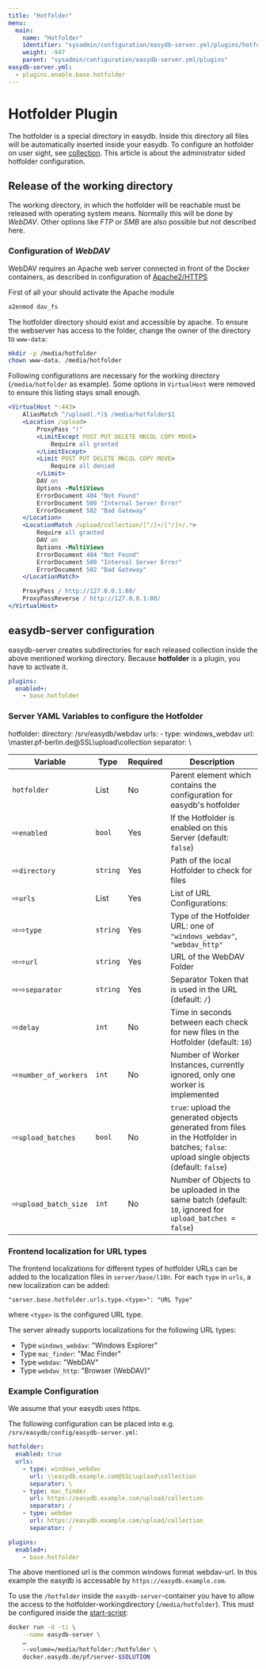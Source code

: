 ```yaml
---
title: "Hotfolder"
menu:
  main:
    name: "Hotfolder"
    identifier: "sysadmin/configuration/easydb-server.yml/plugins/hotfolder"
    weight: -947
    parent: "sysadmin/configuration/easydb-server.yml/plugins"
easydb-server.yml:
  - plugins.enable.base.hotfolder
---
```


# Hotfolder Plugin

The hotfolder is a special directory in easydb. Inside this directory all files will be automatically inserted inside your easydb. To configure an hotfolder on user sight, see [collection](/en/webfrontend/datamanagement/search/quickaccess/collection).
This article is about the administrator sided hotfolder configuration.

## Release of the working directory

The working directory, in which the hotfolder will be reachable must be released with operating system means. Normally this will be done by *WebDAV*. Other options like *FTP* or *SMB* are also possible but not described here.

### Configuration of *WebDAV*

WebDAV requires an Apache web server connected in front of the Docker containers, as described in configuration of [Apache2/HTTPS](/en/sysadmin/configuration/apache2)

First of all your should activate the Apache module
```apache
a2enmod dav_fs
```

The hotfolder directory should exist and accessible by apache. To ensure the webserver has access to the folder, change the owner of the directory to `www-data`:
```bash
mkdir -p /media/hotfolder
chown www-data. /media/hotfolder
```

Following configurations are necessary for the working directory (`/media/hotfolder` as example). Some options in `VirtualHost` were removed to ensure this listing stays small enough.

```apache
<VirtualHost *:443>
    AliasMatch ^/upload(.*)$ /media/hotfolder$1
    <Location /upload>
        ProxyPass "!"
        <LimitExcept POST PUT DELETE MKCOL COPY MOVE>
            Require all granted
        </LimitExcept>
        <Limit POST PUT DELETE MKCOL COPY MOVE>
            Require all denied
        </Limit>
        DAV on
        Options -MultiViews
        ErrorDocument 404 "Not Found"
        ErrorDocument 500 "Internal Server Error"
        ErrorDocument 502 "Bad Gateway"
    </Location>
    <LocationMatch /upload/collection/[^/]+/[^/]+/.*>
        Require all granted
        DAV on
        Options -MultiViews
        ErrorDocument 404 "Not Found"
        ErrorDocument 500 "Internal Server Error"
        ErrorDocument 502 "Bad Gateway"
    </LocationMatch>

    ProxyPass / http://127.0.0.1:80/
    ProxyPassReverse / http://127.0.0.1:80/
</VirtualHost>
```

## easydb-server configuration

easydb-server creates subdirectories for each released collection inside the above mentioned working directory. Because **hotfolder** is a plugin, you have to activate it.

```yaml
plugins:
  enabled+:
    - base.hotfolder
```

### Server YAML Variables to configure the Hotfolder

hotfolder:
  directory: /srv/easydb/webdav
  urls:
    - type: windows_webdav
      url: \\master.pf-berlin.de@SSL\upload\collection
      separator: \




| Variable | Type | Required | Description |
|---|---|---|---|
| `hotfolder` | List | No | Parent element which contains the configuration for easydb's hotfolder |
| &#8680;`enabled` | `bool` | Yes | If the Hotfolder is enabled on this Server (default: `false`) |
| &#8680;`directory` | `string` | Yes | Path of the local Hotfolder to check for files |
| &#8680;`urls` | List | Yes | List of URL Configurations: |
| &#8680;&#8680;`type` | `string` | Yes | Type of the Hotfolder URL: one of `"windows_webdav"`, `"webdav_http"` |
| &#8680;&#8680;`url` | `string` | Yes | URL of the WebDAV Folder |
| &#8680;&#8680;`separator` | `string` | Yes | Separator Token that is used in the URL (default: `/`) |
| &#8680;`delay` | `int` | No | Time in seconds between each check for new files in the Hotfolder (default: `10`) |
| &#8680;`number_of_workers` | `int` | No | Number of Worker Instances, currently ignored, only one worker is implemented |
| &#8680;`upload_batches` | `bool` | No | `true`: upload the generated objects generated from files in the Hotfolder in batches; `false`: upload single objects (default: `false`) |
| &#8680;`upload_batch_size` | `int` | No | Number of Objects to be uploaded in the same batch (default: `10`, ignored for `upload_batches = false`) |

### Frontend localization for URL types

The frontend localizations for different types of hotfolder URLs can be added to the localization files in `server/base/l10n`. For each `type` in `urls`, a new localization can be added:

	"server.base.hotfolder.urls.type.<type>": "URL Type"

where `<type>` is the configured URL type.

The server already supports localizations for the following URL types:

* Type `windows_webdav`: "Windows Explorer"
* Type `mac_finder`: "Mac Finder"
* Type `webdav`: "WebDAV"
* Type `webdav_http`: "Browser (WebDAV)"

### Example Configuration
We assume that your easydb uses https.

The following configuration can be placed into e.g. `/srv/easydb/config/easydb-server.yml`:

```yaml
hotfolder:
  enabled: true
  urls:
    - type: windows_webdav
      url: \\easydb.example.com@SSL\upload\collection
      separator: \
    - type: mac_finder
      url: https://easydb.example.com/upload/collection
      separator: /
    - type: webdav
      url: https://easydb.example.com/upload/collection
      separator: /

plugins:
  enabled+:
    - base.hotfolder
```

The above mentioned url is the common windows format webdav-url. In this example the easydb is accessable by `https://easydb.example.com`.

To use the `/hotfolder` inside the `easydb-server`-container you have to allow the access to the hotfolder-workingdirectory (`/media/hotfolder`). This must be configured inside the [start-script](/en/sysadmin/installation):

```bash
docker run -d -ti \
	--name easydb-server \
	…
	--volume=/media/hotfolder:/hotfolder \
	docker.easydb.de/pf/server-$SOLUTION
```

